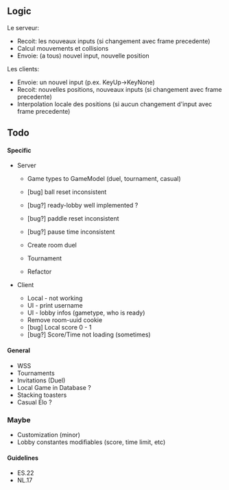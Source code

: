 ## Logic
Le serveur:
- Recoit: les nouveaux inputs (si changement avec frame precedente)
- Calcul mouvements et collisions
- Envoie: (a tous) nouvel input, nouvelle position
  
Les clients:
- Envoie: un nouvel input (p.ex. KeyUp->KeyNone)
- Recoit: nouvelles positions, nouveaux inputs (si changement avec frame precedente)
- Interpolation locale des positions (si aucun changement d'input avec frame precedente)

## Todo

#### Specific
- Server
  - Game types to GameModel (duel, tournament, casual)
  - [bug] ball reset inconsistent
  - [bug?] ready-lobby well implemented ?
  - [bug?] paddle reset inconsistent
  - [bug?] pause time inconsistent

  - Create room duel
  - Tournament
  - Refactor

- Client
  - Local - not working
  - UI - print username
  - UI - lobby infos (gametype, who is ready)
  - Remove room-uuid cookie
  - [bug] Local score 0 - 1
  - [bug?] Score/Time not loading (sometimes)

#### General
- WSS
- Tournaments
- Invitations (Duel)
- Local Game in Database ?
- Stacking toasters
- Casual Elo ?

### Maybe
- Customization (minor)
- Lobby constantes modifiables (score, time limit, etc)

#### Guidelines
- ES.22
- NL.17

